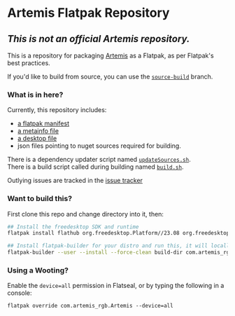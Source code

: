 
# Artemis Flatpak Repository

## ***This is not an official Artemis repository.***

This is a repository for packaging [Artemis](https://artemis-rgb.com) as a Flatpak, as per Flatpak's best practices.

If you'd like to build from source, you can use the [`source-build`](https://github.com/ProjectSynchro/com.artemis_rgb.Artemis/tree/source-build) branch.

### What is in here?

Currently, this repository includes:
- [a flatpak manifest](com.artemis_rgb.Artemis.yaml)
- [a metainfo file](com.artemis_rgb.artemis.metainfo.xml)
- [a desktop file](com.artemis_rgb.artemis.desktop)
- json files pointing to nuget sources required for building.

There is a dependency updater script named [`updateSources.sh`](updateSources.sh).  
There is a build script called during building named [`build.sh`](build.sh).

Outlying issues are tracked in the [issue tracker](https://github.com/ProjectSynchro/com.artemis_rgb.Artemis/issues)

### Want to build this?

First clone this repo and change directory into it, then:

```sh
## Install the freedesktop SDK and runtime 
flatpak install flathub org.freedesktop.Platform//23.08 org.freedesktop.Sdk//23.08

## Install flatpak-builder for your distro and run this, it will locally install the Flatpak for you.
flatpak-builder --user --install --force-clean build-dir com.artemis_rgb.Artemis.yaml
```

### Using a Wooting? 

Enable the `device=all` permission in Flatseal, or by typing the following in a console: 

`flatpak override com.artemis_rgb.Artemis --device=all`

